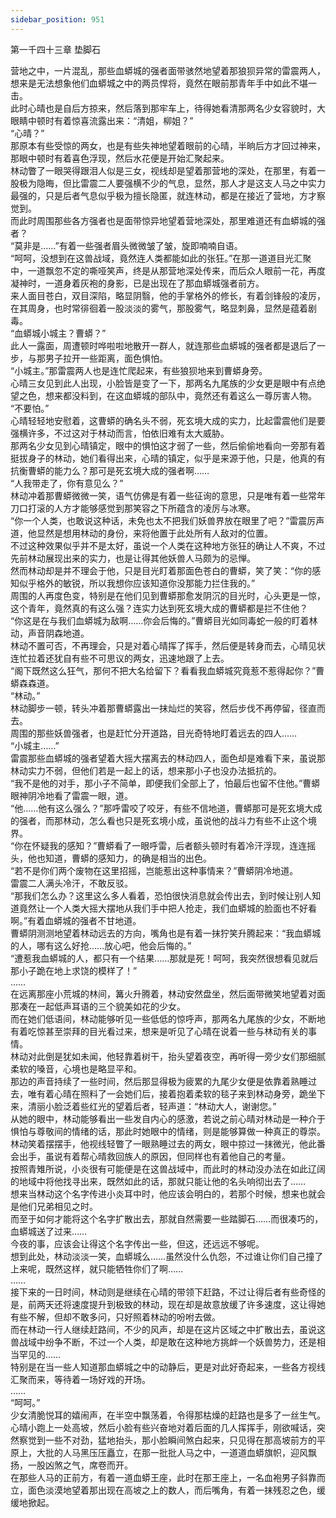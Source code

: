 ```yaml
---
sidebar_position: 951
---
```

 第一千四十三章 垫脚石


营地之中，一片混乱，那些血蟒城的强者面带骇然地望着那狼狈异常的雷震两人，想来是无法想象他们血蟒城之中的两员悍将，竟然在眼前那青年手中如此不堪一击。  
此时心晴也是自后方掠来，然后落到那牢车上，待得她看清那两名少女容貌时，大眼睛中顿时有着惊喜流露出来：“清姐，柳姐？”  
“心晴？”  
那原本有些受惊的两女，也是有些失神地望着眼前的心晴，半晌后方才回过神来，那眼中顿时有着喜色浮现，然后水花便是开始汇聚起来。  
林动瞥了一眼哭得跟泪人似是三女，视线却是望着那营地的深处，在那里，有着一股极为隐晦，但比雷震二人要强横不少的气息，显然，那人才是这支人马之中实力最强的，只是后者气息似乎极为擅长隐匿，就连林动，都是在接近了营地，方才察觉到。  
而此时周围那些各方强者也是面带惊异地望着营地深处，那里难道还有血蟒城的强者？  
“莫非是……”有着一些强者眉头微微皱了皱，旋即喃喃自语。  
“呵呵，没想到在这兽战域，竟然连人类都能如此的张狂。”在那一道道目光汇聚中，一道飘忽不定的嘶哑笑声，终是从那营地深处传来，而后众人眼前一花，再度凝神时，一道身着灰袍的身影，已是出现在了那血蟒城强者前方。  
来人面目苍白，双目深陷，略显阴翳，他的手掌格外的修长，有着剑锋般的凌厉，在其周身，也时常徘徊着一股淡淡的雾气，那股雾气，略显刺鼻，显然是蕴着剧毒。  
“血蟒城小城主？曹蟒？”  
此人一露面，周遭顿时哗啦啦地散开一群人，就连那些血蟒城的强者都是退后了一步，与那男子拉开一些距离，面色惧怕。  
“小城主。”那雷震两人也是连忙爬起来，有些狼狈地来到曹蟒身旁。  
心晴三女见到此人出现，小脸皆是变了一下，那两名九尾族的少女更是眼中有点绝望之色，想来都没料到，在这血蟒城的部队中，竟然还有着这么一尊厉害人物。  
“不要怕。”  
心晴轻轻地安慰着，这曹蟒的确名头不弱，死玄境大成的实力，比起雷震他们是要强横许多，不过这对于林动而言，怕依旧难有太大威胁。  
那两名少女见到心晴镇定，眼中的惧怕这才弱了一些，然后偷偷地看向一旁那有着挺拔身子的林动，她们看得出来，心晴的镇定，似乎是来源于他，只是，他真的有抗衡曹蟒的能力么？那可是死玄境大成的强者啊……  
“人我带走了，你有意见么？”  
林动冲着那曹蟒微微一笑，语气仿佛是有着一些征询的意思，只是唯有着一些常年刀口打滚的人方才能够感觉到那笑容之下所蕴含的凌厉与冰寒。  
“你一个人类，也敢说这种话，未免也太不把我们妖兽界放在眼里了吧？”雷震厉声道，他显然是想用林动的身份，来将他置于此处所有人敌对的位置。  
不过这种效果似乎并不是太好，虽说一个人类在这种地方张狂的确让人不爽，不过先前林动展现出来的实力，也是让得其他妖兽人马颇为的忌惮。  
然而林动却是并不理会于他，只是目光盯着那面色苍白的曹蟒，笑了笑：“你的感知似乎格外的敏锐，所以我想你应该知道你没那能力拦住我的。”  
周围的人再度色变，特别是在他们见到曹蟒那愈发阴沉的目光时，心头更是一惊，这个青年，竟然真的有这么强？连实力达到死玄境大成的曹蟒都是拦不住他？  
“你这是在与我们血蟒城为敌啊……你会后悔的。”曹蟒目光如同毒蛇一般的盯着林动，声音阴森地道。  
林动不置可否，不再理会，只是对着心晴挥了挥手，然后便是转身而去，心晴见状连忙拉着还犹自有些不可思议的两女，迅速地跟了上去。  
“阁下既然这么狂气，那何不把大名给留下？看看我血蟒城究竟惹不惹得起你？”曹蟒森森道。  
“林动。”  
林动脚步一顿，转头冲着那曹蟒露出一抹灿烂的笑容，然后步伐不再停留，径直而去。  
周围的那些妖兽强者，也是赶忙分开道路，目光奇特地盯着远去的四人……  
“小城主……”  
雷震那些血蟒城的强者望着大摇大摆离去的林动四人，面色却是难看下来，虽说那林动实力不弱，但他们若是一起上的话，想来那小子也没办法抵抗的。  
“我不是他的对手，那小子不简单，即便我们全部上了，怕最后也留不住他。”曹蟒眼神阴冷地看了雷震一眼，道。  
“他……他有这么强么？”那呼雷咬了咬牙，有些不信地道，曹蟒那可是死玄境大成的强者，而那林动，怎么看也只是死玄境小成，虽说他的战斗力有些不止这个境界。  
“你在怀疑我的感知？”曹蟒看了一眼呼雷，后者额头顿时有着冷汗浮现，连连摇头，他也知道，曹蟒的感知力，的确是相当的出色。  
“若不是你们两个废物在这里招摇，岂能惹出这种事情来？”曹蟒阴冷地道。  
雷震二人满头冷汗，不敢反驳。  
“那我们怎么办？这里这么多人看着，恐怕很快消息就会传出去，到时候让别人知道竟然让一个人类大摇大摆地从我们手中把人抢走，我们血蟒城的脸面也不好看啊。”有着血蟒城的强者不甘地道。  
曹蟒阴测测地望着林动远去的方向，嘴角也是有着一抹狞笑升腾起来：“我血蟒城的人，哪有这么好抢……放心吧，他会后悔的。”  
“遭惹我血蟒城的人，都只有一个结果……那就是死！呵呵，我突然很想看见就后那小子跪在地上求饶的模样了！”  
……  
在远离那座小荒城的林间，篝火升腾着，林动安然盘坐，然后面带微笑地望着对面那凑在一起低声耳语的三个貌美如花的少女。  
而在她们低语间，林动能够听见一些低低的惊呼声，那两名九尾族的少女，不断地有着吃惊甚至崇拜的目光看过来，想来是听见了心晴在说着一些与林动有关的事情。  
林动对此倒是犹如未闻，他轻靠着树干，抬头望着夜空，再听得一旁少女们那细腻柔软的嗓音，心境也是略显平和。  
那边的声音持续了一些时间，然后那显得极为疲累的九尾少女便是依靠着熟睡过去，唯有着心晴在照料了一会她们后，接着抱着柔软的毯子来到林动身旁，跪坐下来，清丽小脸泛着些红光的望着后者，轻声道：“林动大人，谢谢您。”  
从她的眼中，林动能够看出一些发自内心的感激，若说之前心晴对林动是一种介于惧怕与尊敬间的情绪的话，那此时她眼中的情绪，则是能够算做一种真正的尊崇。  
林动笑着摆摆手，他视线轻瞥了一眼熟睡过去的两女，眼中掠过一抹微光，他此番会出手，虽说有着帮心晴救回族人的原因，但同样也有着他自己的考量。  
按照青雉所说，小炎很有可能便是在这兽战域中，而此时的林动没办法在如此辽阔的地域中将他找寻出来，既然如此的话，那就只能让他的名头响彻出去了……  
想来当林动这个名字传进小炎耳中时，他应该会明白的，若那个时候，想来也就会是他们兄弟相见之时。  
而至于如何才能将这个名字扩散出去，那就自然需要一些踏脚石……而很凑巧的，血蟒城送了过来……  
今夜的事，应该会让得这个名字传出一些，但这，还远远不够呢。  
想到此处，林动淡淡一笑，血蟒城么……虽然没什么仇怨，不过谁让你们自己撞了上来呢，既然这样，就只能牺牲你们了啊……  
……  
接下来的一日时间，林动则是继续在心晴的带领下赶路，不过让得后者有些奇怪的是，前两天还将速度提升到极致的林动，现在却是故意放缓了许多速度，这让得她有些不解，但却不敢多问，只好照着林动的吩咐去做。  
而在林动一行人继续赶路间，不少的风声，却是在这片区域之中扩散出去，虽说这兽战域中纷争不断，不过一个人类，却是敢在这种地方挑衅一个妖兽势力，还是相当罕见的……  
特别是在当一些人知道那血蟒城之中的动静后，更是对此好奇起来，一些各方视线汇聚而来，等待着一场好戏的开场。  
……  
“呵呵。”  
少女清脆悦耳的嬉闹声，在半空中飘荡着，令得那枯燥的赶路也是多了一丝生气。  
心晴小跑上一处高坡，然后小脸有些兴奋地对着后面的几人挥挥手，刚欲喊话，突然察觉到一些不对劲，猛地抬头，那小脸瞬间煞白起来，只见得在那高坡前方的平原上，大批的人马黑压压矗立，在那一批批人马之中，一道道血蟒旗帜，迎风飘扬，一股凶煞之气，席卷而开。  
在那些人马的正前方，有着一道血蟒王座，此时在那王座上，一名血袍男子斜靠而立，面色淡漠地望着那出现在高坡之上的数人，而后嘴角，有着一抹残忍之色，缓缓地掀起。  
  
  
